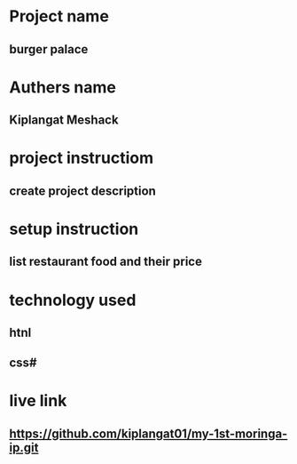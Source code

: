 # Project name 
##  burger palace
# Authers name
## Kiplangat Meshack
# project instructiom
## create project description
# setup instruction 
## list restaurant food and their price 
# technology used
## htnl
## css#
# live link 
## https://github.com/kiplangat01/my-1st-moringa-ip.git
